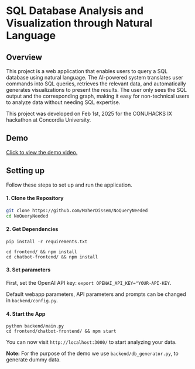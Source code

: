 # SQL Database Analysis and Visualization through Natural Language

## Overview

This project is a web application that enables users to query a SQL database using natural language. The AI-powered system translates user commands into SQL queries, retrieves the relevant data, and automatically generates visualizations to present the results. The user only sees the SQL output and the corresponding graph, making it easy for non-technical users to analyze data without needing SQL expertise.

This project was developed on Feb 1st, 2025 for the CONUHACKS IX hackathon at Concordia University.

## Demo
[Click to view the demo video.](https://youtu.be/eQp4pXhU3m8)

## Setting up

Follow these steps to set up and run the application.  

#### **1. Clone the Repository**  
```bash
git clone https://github.com/MaherDissem/NoQueryNeeded
cd NoQueryNeeded  
```

#### **2. Get Dependencies**
```
pip install -r requirements.txt  

cd frontend/ && npm install  
cd chatbot-frontend/ && npm install
```

#### **3. Set parameters**
First, set the OpenAI API key: `export OPENAI_API_KEY="YOUR-API-KEY`.

Default webapp parameters, API parameters and prompts can be changed in `backend/config.py`.

#### **4. Start the App**
```
python backend/main.py  
cd frontend/chatbot-frontend/ && npm start
```
You can now visit `http://localhost:3000/` to start analyzing your data.

**Note:** For the purpose of the demo we use `backend/db_generator.py`, to generate dummy data.
